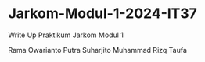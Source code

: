 # Jarkom-Modul-1-2024-IT37

Write Up Praktikum Jarkom Modul 1

Rama Owarianto Putra Suharjito
Muhammad Rizq Taufa
